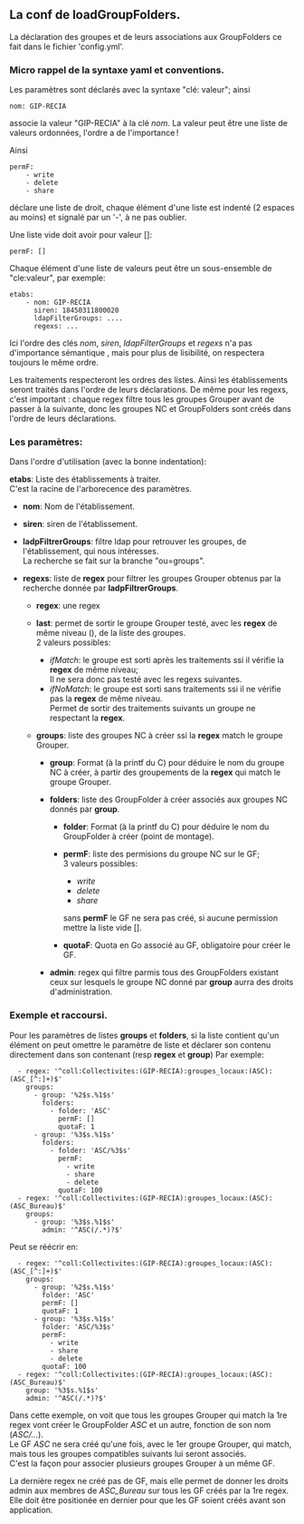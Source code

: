 ## La conf de loadGroupFolders.
La déclaration des groupes et de leurs associations aux GroupFolders ce fait dans le fichier 'config.yml'.

### Micro rappel de la syntaxe yaml et conventions.
Les paramètres sont déclarés avec la syntaxe "clé: valeur";
ainsi 

	nom: GIP-RECIA

associe la valeur "GIP-RECIA" à la clé *nom*.
La valeur peut être une liste de valeurs ordonnées, l'ordre a de l'importance !

Ainsi 

	permF:
		- write
		- delete
		- share

déclare une liste de droit, chaque élément d'une liste est indenté (2 espaces au moins) et signalé par un '-', à ne pas oublier.

Une liste vide doit avoir pour valeur []:

	permF: []

Chaque élément d'une liste de valeurs peut être un sous-ensemble de "cle:valeur", par exemple:

	etabs:
		- nom: GIP-RECIA
		  siren: 18450311800020
		  ldapFilterGroups: ....
	      regexs: ...

Ici l'ordre des clés *nom*, *siren*, *ldapFilterGroups* et *regexs* n'a pas d'importance sémantique , mais pour plus de lisibilité, on respectera toujours le même ordre.


Les traitements respecteront les ordres des listes.
Ainsi les établissements seront traités  dans l'ordre de leurs déclarations.
De même pour les regexs, c'est important : chaque regex filtre tous les groupes Grouper avant de passer à la suivante, donc les groupes NC et GroupFolders sont créés dans l'ordre de leurs déclarations.

### Les paramètres:
Dans l'ordre d'utilisation (avec la bonne indentation):

**etabs**: Liste des établissements à traiter.  
	C'est la racine de l'arborecence des paramètres.

- **nom**: Nom de l'établissement.

- **siren**: siren de l'établissement.

- **ladpFiltrerGroups**: filtre ldap pour retrouver les groupes, de l'établissement, qui nous intéresses.  
	La recherche se fait sur la branche "ou=groups".

- **regexs**: liste de **regex** pour filtrer les groupes Grouper obtenus par la recherche donnée par **ladpFiltrerGroups**.

	- **regex**: une regex 

	- **last**: permet de sortir le groupe Grouper testé, avec les **regex** de même niveau (), de la liste des groupes.  
	2 valeurs possibles:
		- *ifMatch*:	le groupe est sorti après les traitements ssi il vérifie la **regex** de même niveau;  
		Il ne sera donc pas testé avec les regexs suivantes.
		- *ifNoMatch*: le groupe est sorti sans traitements ssi il ne vérifie pas la **regex** de même niveau.  
	Permet de sortir des traitements suivants un groupe ne respectant la **regex**.

	- **groups**: liste des groupes NC à créer ssi la **regex** match le groupe Grouper.  
		- **group**: Format (à la printf du C) pour déduire le nom du groupe NC à créer, à partir des groupements de la **regex** qui match le groupe Grouper. 

		- **folders**: liste des GroupFolder à créer associés aux groupes NC donnés par **group**.
			- **folder**: Format (à la printf du C) pour déduire le nom du GroupFolder à créer (point de montage).

			- **permF**: liste des permisions du groupe NC sur le GF;  
					3 valeurs possibles:
				- *write*
				- *delete*
				- *share*
			
				sans **permF** le GF ne sera pas créé, si aucune permission mettre la liste vide [].
			- **quotaF**: Quota en Go associé au GF, obligatoire pour créer le GF.

		- **admin**: regex qui filtre parmis tous des GroupFolders existant ceux sur lesquels le groupe NC donné par **group** aurra des droits d'administration.

### Exemple et raccoursi.
Pour les paramètres de listes **groups** et **folders**, si la liste contient qu'un élément
on peut omettre le paramètre de liste et déclarer son contenu directement dans son contenant (resp **regex** et **group**)
Par exemple:

      - regex: '^coll:Collectivites:(GIP-RECIA):groupes_locaux:(ASC):(ASC_[^:]+)$'
        groups:
          - group: '%2$s.%1$s'
            folders:
              - folder: 'ASC'
                permF: []
                quotaF: 1
          - group: '%3$s.%1$s'
            folders:
              - folder: 'ASC/%3$s'
                permF:
                  - write
                  - share
                  - delete
                quotaF: 100
      - regex: '^coll:Collectivites:(GIP-RECIA):groupes_locaux:(ASC):(ASC_Bureau)$'
        groups:
          - group: '%3$s.%1$s'
            admin: '^ASC(/.*)?$'

Peut se réécrir en:      

      - regex: '^coll:Collectivites:(GIP-RECIA):groupes_locaux:(ASC):(ASC_[^:]+)$'
        groups:
          - group: '%2$s.%1$s'
            folder: 'ASC'
            permF: []
            quotaF: 1
          - group: '%3$s.%1$s'
            folder: 'ASC/%3$s'
            permF:
              - write
              - share
              - delete
            quotaF: 100
	  - regex: '^coll:Collectivites:(GIP-RECIA):groupes_locaux:(ASC):(ASC_Bureau)$'
        group: '%3$s.%1$s'
        admin: '^ASC(/.*)?$'

Dans cette exemple, on voit que tous les groupes Grouper qui match la 1re regex vont créer le GroupFolder *ASC* et un autre, fonction de son nom (*ASC/...*).  
Le GF *ASC* ne sera créé qu'une fois, avec le 1er groupe  Grouper, qui match, mais tous les groupes compatibles suivants lui seront associés.  
C'est la façon pour associer plusieurs groupes Grouper à un même GF.

La dernière regex ne créé pas de GF, mais elle permet de donner les droits admin aux membres de *ASC_Bureau* sur tous les GF créés par la 1re regex.
Elle doit être positionée en dernier pour que les GF soient créés avant son application.
